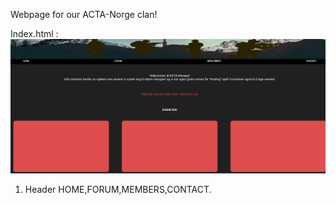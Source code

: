 Webpage for our ACTA-Norge clan!


Index.html :
![Home page](image.png)

1. Header HOME,FORUM,MEMBERS,CONTACT.
